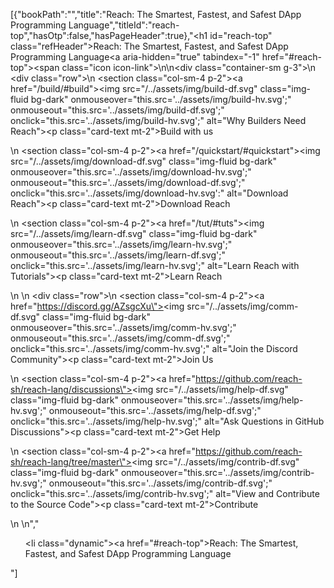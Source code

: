 [{"bookPath":"","title":"Reach: The Smartest, Fastest, and Safest DApp Programming Language","titleId":"reach-top","hasOtp":false,"hasPageHeader":true},"<h1 id=\"reach-top\" class=\"refHeader\">Reach: The Smartest, Fastest, and Safest DApp Programming Language<a aria-hidden=\"true\" tabindex=\"-1\" href=\"#reach-top\"><span class=\"icon icon-link\"></span></a></h1>\n<style>.card-text {\ncolor: #d1e3f0;\nfont-weight: 700;\n}\n.img-fluid:hover + p {\ncolor: #4536da;\n}</style>\n<div class=\"container-sm g-3\">\n  <div class=\"row\">\n    <section class=\"col-sm-4 p-2\"><a href=\"/build/#build\"><img src=\"/../assets/img/build-df.svg\" class=\"img-fluid bg-dark\" onmouseover=\"this.src='../assets/img/build-hv.svg';\" onmouseout=\"this.src='../assets/img/build-df.svg';\" onclick=\"this.src='../assets/img/build-hv.svg';\" alt=\"Why Builders Need Reach\"><p class=\"card-text mt-2\">Build with us</p></a></section>\n    <section class=\"col-sm-4 p-2\"><a href=\"/quickstart/#quickstart\"><img src=\"/../assets/img/download-df.svg\" class=\"img-fluid bg-dark\" onmouseover=\"this.src='../assets/img/download-hv.svg';\" onmouseout=\"this.src='../assets/img/download-df.svg';\" onclick=\"this.src='../assets/img/download-hv.svg':\" alt=\"Download Reach\"><p class=\"card-text mt-2\">Download Reach</p></a></section>\n    <section class=\"col-sm-4 p-2\"><a href=\"/tut/#tuts\"><img src=\"/../assets/img/learn-df.svg\" class=\"img-fluid bg-dark\" onmouseover=\"this.src='../assets/img/learn-hv.svg';\" onmouseout=\"this.src='../assets/img/learn-df.svg';\" onclick=\"this.src='../assets/img/learn-hv.svg';\" alt=\"Learn Reach with Tutorials\"><p class=\"card-text mt-2\">Learn Reach</p></a></section>\n  </div>\n  <div class=\"row\">\n    <section class=\"col-sm-4 p-2\"><a href=\"https://discord.gg/AZsgcXu\"><img src=\"/../assets/img/comm-df.svg\" class=\"img-fluid bg-dark\" onmouseover=\"this.src='../assets/img/comm-hv.svg';\" onmouseout=\"this.src='../assets/img/comm-df.svg';\" onclick=\"this.src='../assets/img/comm-hv.svg';\" alt=\"Join the Discord Community\"><p class=\"card-text mt-2\">Join Us</p></a></section>\n    <section class=\"col-sm-4 p-2\"><a href=\"https://github.com/reach-sh/reach-lang/discussions\"><img src=\"/../assets/img/help-df.svg\" class=\"img-fluid bg-dark\" onmouseover=\"this.src='../assets/img/help-hv.svg';\" onmouseout=\"this.src='../assets/img/help-df.svg';\" onclick=\"this.src='../assets/img/help-hv.svg';\" alt=\"Ask Questions in GitHub Discussions\"><p class=\"card-text mt-2\">Get Help</p></a></section>\n    <section class=\"col-sm-4 p-2\"><a href=\"https://github.com/reach-sh/reach-lang/tree/master\"><img src=\"/../assets/img/contrib-df.svg\" class=\"img-fluid bg-dark\" onmouseover=\"this.src='../assets/img/contrib-hv.svg';\" onmouseout=\"this.src='../assets/img/contrib-df.svg';\" onclick=\"this.src='../assets/img/contrib-hv.svg';\" alt=\"View and Contribute to the Source Code\"><p class=\"card-text mt-2\">Contribute</p></a></section>\n  </div>\n</div>","<ul><li class=\"dynamic\"><a href=\"#reach-top\">Reach: The Smartest, Fastest, and Safest DApp Programming Language</a></li></ul>"]